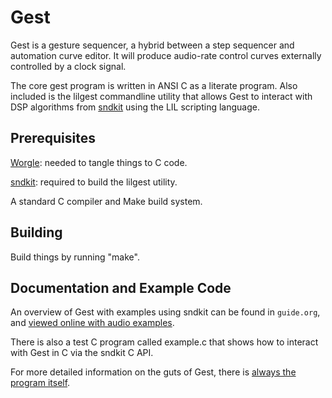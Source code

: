 Gest
====

Gest is a gesture sequencer, a hybrid
between a step sequencer and automation curve editor.
It will produce audio-rate control curves externally
controlled by a clock signal.

The core gest program is written in ANSI C as a literate
program. Also included is the lilgest commandline utility
that allows Gest to interact with DSP algorithms from
[sndkit](https://pbat.ch/sndkit) using the LIL scripting
language.

Prerequisites
-------------

[Worgle](https://pbat.ch/proj/worgle): needed to tangle
things to C code.

[sndkit](https://pbat.ch/sndkit): required to build the
lilgest utility.

A standard C compiler and Make build system.

Building
--------

Build things by running "make".

Documentation and Example Code
------------------------------

An overview of Gest with examples using
sndkit can be found in `guide.org`, and
[viewed online with audio examples](https://pbat.ch/loom/gest_guide).

There is also a test C program called example.c that
shows how to interact with Gest in C via the sndkit C API.

For more detailed information on the guts of Gest, there
is [always the program itself](https://pbat.ch/loom/gest_program).